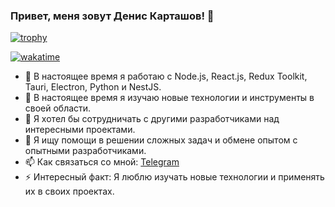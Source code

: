 ### Привет, меня зовут Денис Карташов! 👋

[![trophy](https://github-profile-trophy.vercel.app/?username=dEN5-tech)](https://github.com/ryo-ma/github-profile-trophy) 

[![wakatime](https://wakatime.com/badge/user/b7eb1e3a-81b1-4b12-96e2-d27568c1cf46.svg)](https://wakatime.com/@b7eb1e3a-81b1-4b12-96e2-d27568c1cf46)
<!--
**dEN5-tech/dEN5-tech** - это ✨ _особый_ ✨ репозиторий, потому что его `README.md` (этот файл) отображается на вашем профиле GitHub.
-->
- 🔭 В настоящее время я работаю с Node.js, React.js, Redux Toolkit, Tauri, Electron, Python и NestJS.
- 🌱 В настоящее время я изучаю новые технологии и инструменты в своей области.
- 👯 Я хотел бы сотрудничать с другими разработчиками над интересными проектами.
- 🤔 Я ищу помощи в решении сложных задач и обмене опытом с опытными разработчиками.
- 📫 Как связаться со мной: [Telegram](https://t.me/bulba_tech)
- ⚡ Интересный факт: Я люблю изучать новые технологии и применять их в своих проектах.

